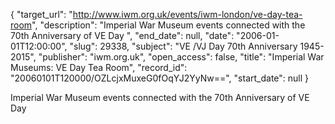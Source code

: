{
  "target_url": "http://www.iwm.org.uk/events/iwm-london/ve-day-tea-room", 
  "description": "Imperial War Museum events connected  with the 70th Anniversary of VE Day    ", 
  "end_date": null, 
  "date": "2006-01-01T12:00:00", 
  "slug": 29338, 
  "subject": "VE /VJ Day 70th Anniversary 1945-2015", 
  "publisher": "iwm.org.uk", 
  "open_access": false, 
  "title": "Imperial War Museums:  VE Day Tea Room", 
  "record_id": "20060101T120000/OZLcjxMuxeG0fOqYJ2YyNw==", 
  "start_date": null
}

Imperial War Museum events connected  with the 70th Anniversary of VE Day    